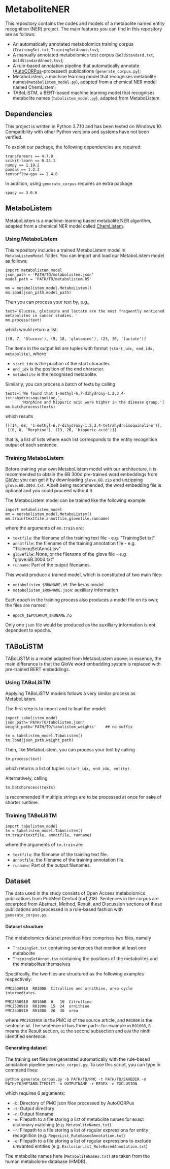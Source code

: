 # MetaboliteNER
This repository contains the codes and models of a metabolite named entity recognition (NER) project. The main features you can find in this repository are as follows: 

* An automatically annotated metabolomics training corpus (`TrainingSet.txt`, `TrainingSetAnnot.tsv`);
* A manually annotated metabolomics test corpus (`GoldStandard.txt`, `GoldStandardAnnot.tsv`);
* A rule-based annotation pipeline that automatically annotate ([AutoCORPus](https://github.com/omicsNLP/Auto-CORPus)-processed) publications (`generate_corpus.py`);
* MetaboListem, a machine learning model that recognises metabolite names(`metabolistem_model.py`), adapted from a chemical NER model named ChemListem;
* TABoLiSTM, a BERT-based machine learning model that recognises metabolite names (`tabolistem_model.py`), adapted from MetaboListem.


## Dependencies
This project is written in Python 3.7.10 and has been tested on Windows 10. Compatibility with other Python versions and systems have not been verified. 

To exploit our package, the following dependencies are required: 
```
transformers == 4.7.0
scikit-learn == 0.24.1
numpy == 1.19.2
pandas == 1.2.3
tensorflow-gpu == 2.4.0
```

In addition, using `generate_corpus` requires an extra package
```
spacy == 3.0.6
```

## MetaboListem
MetaboListem is a machine-learning based metabolite NER algorithm, adapted from a chemical NER model called [ChemListem](https://bitbucket.org/rscapplications/chemlistem/src/master/). 
### Using MetaboListem
This repository includes a trained MetaboListem model in `MetaboListemModel` folder. You can import and load our MetaboListem model as follows:
```
import metabolistem_model
json_path = 'PATH/TO/metabolistem.json'
model_path = 'PATH/TO/metabolistem.h5'

mm = metabolistem_model.MetaboListem()
mm.load(json_path,model_path)
```

Then you can process your text by, e.g., 
```
text='Glucose, glutamine and lactate are the most frequently mentioned metabolites in cancer studies. '
mm.process(text)
```
which would return a list:
```
[(0, 7, 'Glucose'), (9, 18, 'glutamine'), (23, 30, 'lactate')]
```
The items in the output list are tuples with format `(start_idx, end_idx, metabolite)`, where 

* `start_idx` is the position of the start character. 
* `end_idx` is the position of the end character. 
* `metabolite` is the recognised metabolite.

Similarly, you can process a batch of texts by calling 
```
texts=['We found that 1-methyl-6,7-dihydroxy-1,2,3,4-tetrahydroisoquinoline,', 
       'Morphine and hippuric acid were higher in the disease group.']
mm.batchprocess(texts)
```
which results
```
[[(14, 68, '1-methyl-6,7-dihydroxy-1,2,3,4-tetrahydroisoquinoline')], 
 [(0, 8, 'Morphine'), (13, 26, 'hippuric acid')]]
```
that is, a list of lists where each list corresponds to the entity recognition output of each sentence. 

### Training MetaboListem
Before training your own MetaboListem model with our architecture, it is recommended to obtain the 6B 300d pre-trained word embeddings from [GloVe](https://nlp.stanford.edu/projects/glove/); you can get it by downloading `glove.6B.zip` and unzipping `glove.6B.300d.txt`. Albeit being recommended, the word embedding file is optional and you could proceed without it. 

The MetaboListem model can be trained like the following example: 
```
import metabolistem_model
mm = metabolistem_model.MetaboListem()
mm.train(textfile,annotfile,glovefile,runname)
```
where the arguments of `mm.train` are:
* `textfile`: the filename of the training text file - e.g. "TrainingSet.txt"
* `annotfile`: the filename of the training annotation file - e.g. "TrainingSetAnnot.tsv"
* `glovefile`: None, or the filename of the glove file - e.g. "glove.6B.300d.txt"
* `runname`: Part of the output filenames.


This would produce a trained model, which is constituted of two main files:

* `metabolistem_$RUNNAME.h5`: the keras model
* `metabolistem_$RUNNAME.json`: auxilliary information

Each epoch in the training process also produces a model file on its own; the files are named: 

* `epoch_$EPOCHNUM_$RUNAME.h5`

Only one `json` file would be produced as the auxilliary information is not dependent to epochs. 

## TABoLiSTM
TABoLiSTM is a model adapted from MetaboListem above; in essence, the main difference is that the GloVe word embedding system is replaced with pre-trained BERT embeddings. 
### Using TABoLiSTM

Applying TABoLiSTM models follows a very similar process as MetaboListem. 

The first step is to import and to load the model:
```
import tabolistem_model
json_path='PATH/TO/tabolistem.json'
weight_path='PATH/TO/tabolistem_weights'    ## no suffix

tm = tabolistem_model.TaboListem()
tm.load(json_path,weight_path)
```

Then, like MetaboListem, you can process your text by calling 
```
tm.process(text)
```
which returns a list of tuples `(start_idx, end_idx, entity)`. 

Alternatively, calling 
```
tm.batchprocess(texts)
```
is recommended if multiple strings are to be processed at once for sake of shorter runtime. 

### Training TABoLiSTM

```
import tabolistem_model
tm = tabolistem_model.TaboListem()
tm.train(textfile, annotfile, runname)
```
where the arguments of `tm.train` are
* `textfile`: the filename of the training text file.
* `annotfile`: the filename of the training annotation file.
* `runname`: Part of the output filenames.

## Dataset
The data used in the study consists of Open Access metabolomics publications from PubMed Central (n=1,218). Sentences in the corpus are excerpted from Abstract, Method, Result, and Discussion sections of these publications and processed in a rule-based fashion with `generate_corpus.py`.

#### Dataset structure
The metabolomics dataset provided here comprises two files, namely 
* `TrainingSet.txt` containing sentences that mention at least one metabolite
* `TrainingSetAnnot.tsv` containing the positions of the metabolites and the metabolites themselves

Specifically, the two files are structured as the following examples respectively: 
```
PMC2538910  R01008  Citrulline and ornithine, urea cycle intermediates.
```
```
PMC2538910	R01008	0	10	Citrulline
PMC2538910	R01008	15	24	ornithine
PMC2538910	R01008	26	30	urea
```
where `PMC2538910` is the PMC id of the source article, and `R01008` is the sentence id. The sentence id has three parts: for example in `R01008`, `R` means the Result section, `01` the second subsection and `008` the ninth identified sentence. 

#### Generating dataset
The training set files are generated automatically with the rule-based annotation pipeline `generate_corpus.py`. To use this script, you can type in command lines:
```
python generate_corpus.py -b PATH/TO/PMC -t PATH/TO/SAVEDIR -m PATH/TO/METABOLITEDICT -n OUTPUTNAME -r REGEX -e EXCLUSION
```
which requires 6 arguments: 
* `-b`: Directory of PMC json files processed by AutoCORPus
* `-t`: Output directory
* `-n`: Output filename
* `-m`: Filepath to a file storing a list of metabolite names for exact dictionary matching (e.g. `MetaboliteNames.txt`)
* `-r`: Filepath to a file storing a list of regular expressions for entity recognition (e.g. `RegexList_RuleBasedAnnotation.txt`)
* `-e`: Filepath to a file storing a list of regular expressions to exclude unwanted entities (e.g. `ExclusionList_RuleBasedAnnotation.txt`)

The metabolite names here (`MetaboliteNames.txt`) are taken from the human metabolome database (HMDB). 
